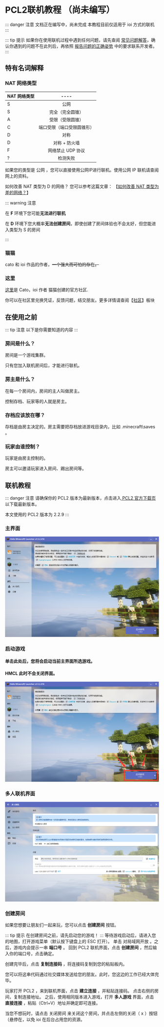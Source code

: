 # PCL2联机教程 （尚未编写）
::: danger 注意
文档正在编写中，尚未完成
本教程目前仅适用于 ioi 方式的联机
:::

::: tip 提示
如果你在使用联机过程中遇到任何问题，请先查阅 [常见问题解答](/faq.md)，确认你遇到的问题不在此列后，再依照 [报告问题的正确姿势](/report.md) 中的要求联系开发者。
:::

## 特有名词解释

### NAT 网络类型 
| NAT 网络类型    | ----  |
| ------------- |:-------------:| 
|S         | 公网 | 
| S      | 完全（完全圆锥）      |   
| A | 受限（受限圆锥）      |   
| C     | 端口受限（端口受限圆锥形）      |   
| D | 对称      | 
| D      | 对称 + 防火墙     |   
| F | 网络禁止 UDP 协议      | 
| ?      | 检测失败     |   

如果您的类型是 公网 ，您可以直接使用公网IP进行联机。使用公网 IP 联机请查阅网上的资料。

如何改善 NAT 类型为 D 的网络？
您可以参考这篇文章：
【[如何改善 NAT 类型为差的网络？](https://zkitefly.github.io/hmcld/help/launcher/multiplayer-symmetric.html)】

::: warning 注意

在 **F** 环境下您可能**无法进行联机**

在 **D**    环境下您大概率**无法创建房间**，即使创建了房间体验也不会太好，但您能进入类型为 S 的房间

:::

### 猫猫
cato 和 ioi 作品的作者，~~一个强大而可怕的存在。~~

### 这里

[这里](https://www.noin.cn)是 Cato，ioi 作者  猫猫创建的官方社区.
 
你可以在社区里兑换凭证，反馈问题，结交朋友。更多详情请查阅【[社区](/noin/pingzhengjiaocen.md)】板块

## 在使用之前
::: tip 注意
以下是你需要知道的内容
:::

### 房间是什么？

房间是一个游戏集群。

只有您加入联机房间后，才能进行联机。

### 房主是什么？

在每一个房间内，房间的主人叫做房主。

控制存档、玩家等的人就是房主。

### 存档应该放在哪？

存档是由房主决定的。房主需要把存档放进游戏目录内，比如 .minecraft\saves 。

### 玩家由谁控制？

玩家是由房主控制的。

房主可以邀请玩家进入房间、踢出房间等。

## 联机教程
::: danger 注意
请确保你的 PCL2 版本为最新版本，点击进入[ PCL2 官方下载页](https://afdian.net/p/0164034c016c11ebafcb52540025c377)以下载最新版本。

本文使用的 PCL2 版本为 2.2.9
:::
### 主界面
![zhujiemain.png](./png/zhujiemain.png)

### 启动游戏
#### 单击此处后，您将会启动当前主界面所选游戏。

#### HMCL 此时不会关闭界面。
![qingdong.png](./png/qidong.png)
 
### 多人联机界面
![duorenpro.png](./png/duorenpro.png)

### 创建房间

如果您想要让朋友们一起来玩，您可以点击 **创建房间** 按钮。

::: tip 提示
在创建房间之前，请先启动您的游戏！
:::
等待游戏启动后，请进入您的地图，打开游戏菜单（默认按下键盘上的 ESC 打开）。
单击 对局域网开放 。之后，游戏内会提示一串 **端口号** 。
回到 PCL2 联机界面，点击 **创建房间** ，然后输入你的端口号，点击确定。

创建完毕后，点击 **复制连接码** ，将连接码复制到您的粘贴板内。

您可以将这串代码通过社交媒体发送给您的朋友。此时，您这边的工作已经大体完毕。

玩家打开 PCL2 ，来到联机界面，点击 **建立连接** ，并粘贴连接码。
点击右侧的房间，复制连接地址。
之后，使用相同版本进入游戏，打开 **多人游戏** 界面，点击 **直接连接** ，粘贴（Ctrl+V）地址并确定即可连接。

当您不想玩时，请点击 关闭房间 来关闭这个房间，并点击左侧的关闭（ x ）按钮（悬停在，以免 ioi 在后台占用您的资源。